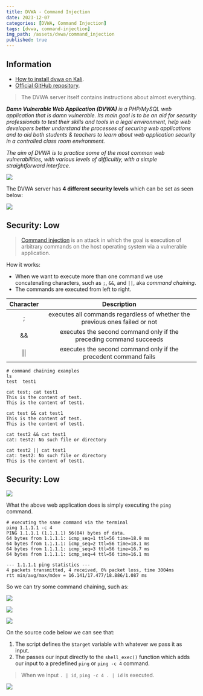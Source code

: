 ```yaml
---
title: DVWA - Command Injection
date: 2023-12-07
categories: [DVWA, Command Injection]
tags: [dvwa, command-injection]
img_path: /assets/dvwa/command_injection
published: true
---
```


## Information

- [How to install dvwa on Kali](https://www.kali.org/tools/dvwa/).
- [Official GitHub repository](https://github.com/digininja/DVWA).

> The DVWA server itself contains instructions about almost everything.

_**Damn Vulnerable Web Application (DVWA)** is a PHP/MySQL web application that is damn vulnerable. Its main goal is to be an aid for security professionals to test their skills and tools in a legal environment, help web developers better understand the processes of securing web applications and to aid both students & teachers to learn about web application security in a controlled class room environment._

_The aim of DVWA is to practice some of the most common web vulnerabilities, with various levels of difficultly, with a simple straightforward interface._

![](dvwa_home.png)

The DVWA server has **4 different security levels** which can be set as seen below:

![](security_levels.png)

## Security: Low

> [Command injection](https://owasp.org/www-community/attacks/Command_Injection) is an attack in which the goal is execution of arbitrary commands on the host operating system via a vulnerable application.

How it works:
- When we want to execute more than one command we use concatenating characters, such as `;`, `&&`, and `||`, aka *command chaining*.
- The commands are executed from left to right.

| Character | Description |
|:-:|:-:|
| ; | executes all commands regardless of whether the previous ones failed or not
| && | executes the second command only if the preceding command succeeds |
| \|\| | executes the second command only if the precedent command fails |

```shell
# command chaining examples
ls
test  test1

cat test; cat test1
This is the content of test.
This is the content of test1.

cat test && cat test1
This is the content of test.
This is the content of test1.

cat test2 && cat test1
cat: test2: No such file or directory

cat test2 || cat test1
cat: test2: No such file or directory
This is the content of test1.
```

## Security: Low

![](low_ping_command.png)

What the above web application does is simply executing the `ping` command.

```shell
# executing the same command via the terminal
ping 1.1.1.1 -c 4
PING 1.1.1.1 (1.1.1.1) 56(84) bytes of data.
64 bytes from 1.1.1.1: icmp_seq=1 ttl=56 time=18.9 ms
64 bytes from 1.1.1.1: icmp_seq=2 ttl=56 time=18.1 ms
64 bytes from 1.1.1.1: icmp_seq=3 ttl=56 time=16.7 ms
64 bytes from 1.1.1.1: icmp_seq=4 ttl=56 time=16.1 ms

--- 1.1.1.1 ping statistics ---
4 packets transmitted, 4 received, 0% packet loss, time 3004ms
rtt min/avg/max/mdev = 16.141/17.477/18.886/1.087 ms
```

So we can try some command chaining, such as:

![](low_id.png)

![](low_os-release.png)

![](low_lsb_release.png)

On the source code below we can see that:
1. The script defines the `$target` variable with whatever we pass it as input.
2. The passes our input directly to the `shell_exec()` function which adds our input to a predefined `ping` or `ping -c 4` command.

> When we input `. | id`, `ping -c 4 . | id` is executed.

![](low_source_code.jpg)




